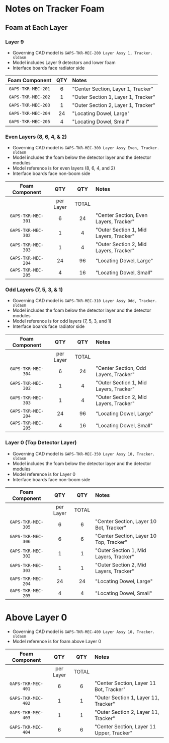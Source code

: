 # Notes on Tracker Foam

## Foam at Each Layer

### Layer 9

- Governing CAD model is `GAPS-TKR-MEC-200 Layer Assy 1, Tracker. sldasm`
- Model includes Layer 9 detectors and lower foam
- Interface boards face radiator side

|   Foam Component   | QTY | Notes                                |
|:------------------:|:---:|:-------------------------------------|
| `GAPS-TKR-MEC-201` |  6  | "Center Section, Layer 1, Tracker"   |
| `GAPS-TKR-MEC-202` |  1  | "Outer Section 1, Layer 1, Tracker"  |
| `GAPS-TKR-MEC-203` |  1  | "Outer Section 2, Layer 1, Tracker"  |
| `GAPS-TKR-MEC-204` | 24  | "Locating Dowel, Large"              |
| `GAPS-TKR-MEC-205` |  4  | "Locating Dowel, Small"              |

### Even Layers (8, 6, 4, & 2)

- Governing CAD model is `GAPS-TKR-MEC-300 Layer Assy Even, Tracker. sldasm`
- Model includes the foam below the detector layer and the detector modules
- Model reference is for even layers (8, 6, 4, and 2)
- Interface boards face non-boom side

|   Foam Component   |    QTY    |  QTY  | Notes                                  |
|:------------------:|:---------:|:-----:|:---------------------------------------|
|                    | per Layer | TOTAL |                                        |
| `GAPS-TKR-MEC-301` |     6     |  24   | "Center Section, Even Layers, Tracker" |
| `GAPS-TKR-MEC-302` |     1     |   4   | "Outer Section 1, Mid Layers, Tracker" |
| `GAPS-TKR-MEC-303` |     1     |   4   | "Outer Section 2, Mid Layers, Tracker" |
| `GAPS-TKR-MEC-204` |    24     |  96   | "Locating Dowel, Large"                |
| `GAPS-TKR-MEC-205` |     4     |  16   | "Locating Dowel, Small"                |

### Odd Layers (7, 5, 3, & 1)

- Governing CAD model is `GAPS-TKR-MEC-310 Layer Assy Odd, Tracker. sldasm`
- Model includes the foam below the detector layer and the detector modules
- Model reference is for odd layers (7, 5, 3, and 1)
- Interface boards face radiator side

|   Foam Component   |    QTY    |  QTY  | Notes                                  |
|:------------------:|:---------:|:-----:|:---------------------------------------|
|                    | per Layer | TOTAL |                                        |
| `GAPS-TKR-MEC-304` |     6     |  24   | "Center Section, Odd Layers, Tracker"  |
| `GAPS-TKR-MEC-302` |     1     |   4   | "Outer Section 1, Mid Layers, Tracker" |
| `GAPS-TKR-MEC-303` |     1     |   4   | "Outer Section 2, Mid Layers, Tracker" |
| `GAPS-TKR-MEC-204` |    24     |  96   | "Locating Dowel, Large"                |
| `GAPS-TKR-MEC-205` |     4     |  16   | "Locating Dowel, Small"                |

### Layer 0 (Top Detector Layer)

- Governing CAD model is `GAPS-TKR-MEC-350 Layer Assy 10, Tracker. sldasm`
- Model includes the foam below the detector layer and the detector modules
- Model reference is for Layer 0
- Interface boards face non-boom side

|   Foam Component   |    QTY    |  QTY  | Notes                                   |
|:------------------:|:---------:|:-----:|:----------------------------------------|
|                    | per Layer | TOTAL |                                         |
| `GAPS-TKR-MEC-305` |     6     |   6   | "Center Section, Layer 10 Bot, Tracker" |
| `GAPS-TKR-MEC-306` |     6     |   6   | "Center Section, Layer 10 Top, Tracker" |
| `GAPS-TKR-MEC-302` |     1     |   1   | "Outer Section 1, Mid Layers, Tracker"  |
| `GAPS-TKR-MEC-303` |     1     |   1   | "Outer Section 2, Mid Layers, Tracker"  |
| `GAPS-TKR-MEC-204` |    24     |  24   | "Locating Dowel, Large"                 |
| `GAPS-TKR-MEC-205` |     4     |   4   | "Locating Dowel, Small"                 |

# Above Layer 0

- Governing CAD model is `GAPS-TKR-MEC-400 Layer Assy 10, Tracker. sldasm`
- Model reference is for foam above Layer 0

|   Foam Component   |    QTY    |  QTY  | Notes                                     |
|:------------------:|:---------:|:-----:|:------------------------------------------|
|                    | per Layer | TOTAL |                                           |
| `GAPS-TKR-MEC-401` |     6     |   6   | "Center Section, Layer 11 Bot, Tracker"   |
| `GAPS-TKR-MEC-402` |     1     |   1   | "Outer Section 1, Layer 11, Tracker"      |
| `GAPS-TKR-MEC-403` |     1     |   1   | "Outer Section 2, Layer 11, Tracker"      |
| `GAPS-TKR-MEC-404` |     6     |   6   | "Center Section, Layer 11 Upper, Tracker" |
